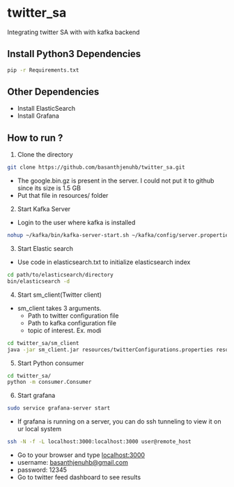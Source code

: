 # twitter_sa
Integrating twitter SA with with kafka backend

## Install Python3 Dependencies
```bash
pip -r Requirements.txt
```

## Other Dependencies
* Install ElasticSearch
* Install Grafana

## How to run ?

1. Clone the directory
```bash
git clone https://github.com/basanthjenuhb/twitter_sa.git
``` 
  - The google.bin.gz is present in the server. I could not put it to github since its size is 1.5 GB
  - Put that file in resources/ folder
2. Start Kafka Server
  - Login to the user where kafka is installed
```bash
nohup ~/kafka/bin/kafka-server-start.sh ~/kafka/config/server.properties > ~/kafka/kafka.log 2>&1 &
```
3. Start Elastic search
  - Use code in elasticsearch.txt to initialize elasticsearch index
```bash
cd path/to/elasticsearch/directory
bin/elasticsearch -d
```
4. Start sm_client(Twitter client)
  - sm_client takes 3 arguments.
    - Path to twitter configuration file
    - Path to kafka configuration file
    - topic of interest. Ex. modi
```bash
cd twitter_sa/sm_client
java -jar sm_client.jar resources/twitterConfigurations.properties resources/kafkaConfigurations.properties modi
```
5. Start Python consumer
```bash
cd twitter_sa/
python -m consumer.Consumer
```
6. Start grafana
```bash
sudo service grafana-server start
```
  - If grafana is running on a server, you can do ssh tunneling to view it on ur local system
```bash
ssh -N -f -L localhost:3000:localhost:3000 user@remote_host
```
  - Go to your browser and type [localhost:3000](http://localhost/3000 "localhost:3000")
  - username: basanthjenuhb@gmail.com
  - password: 12345
  - Go to twitter feed dashboard to see results
